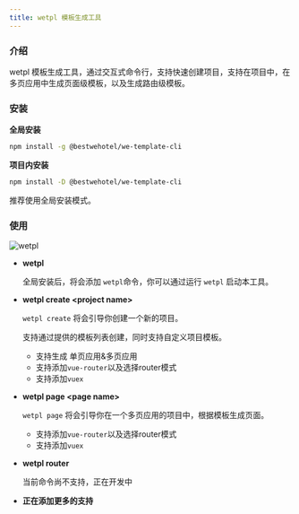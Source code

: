 ```yaml
---
title: wetpl 模板生成工具
---
```


### 介绍

wetpl 模板生成工具，通过交互式命令行，支持快速创建项目，支持在项目中，在多页应用中生成页面级模板，以及生成路由级模板。

### 安装

**全局安装**
``` sh
npm install -g @bestwehotel/we-template-cli
```

**项目内安装**
``` sh
npm install -D @bestwehotel/we-template-cli
```

推荐使用全局安装模式。

### 使用

![wetpl](/docs/wetpl_demo.gif)

* **wetpl**

  全局安装后，将会添加 `wetpl`命令，你可以通过运行 `wetpl` 启动本工具。

* **wetpl create \<project name\>**

  `wetpl create` 将会引导你创建一个新的项目。

  支持通过提供的模板列表创建，同时支持自定义项目模板。

  - 支持生成 单页应用&多页应用
  - 支持添加`vue-router`以及选择router模式
  - 支持添加`vuex`

* **wetpl page \<page name\>**

  `wetpl page` 将会引导你在一个多页应用的项目中，根据模板生成页面。

  - 支持添加`vue-router`以及选择router模式
  - 支持添加`vuex`

* **wetpl router**

  当前命令尚不支持，正在开发中

* **正在添加更多的支持**
